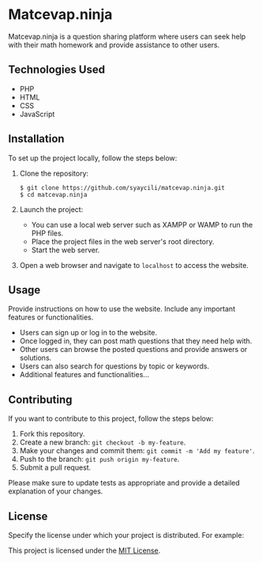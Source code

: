 # Matcevap.ninja

Matcevap.ninja is a question sharing platform where users can seek help with their math homework and provide assistance to other users.

## Technologies Used

- PHP
- HTML
- CSS
- JavaScript

## Installation

To set up the project locally, follow the steps below:

1. Clone the repository:

   ```shell
   $ git clone https://github.com/syaycili/matcevap.ninja.git
   $ cd matcevap.ninja
   ```

2. Launch the project:

   - You can use a local web server such as XAMPP or WAMP to run the PHP files.
   - Place the project files in the web server's root directory.
   - Start the web server.

3. Open a web browser and navigate to `localhost` to access the website.

## Usage

Provide instructions on how to use the website. Include any important features or functionalities.

- Users can sign up or log in to the website.
- Once logged in, they can post math questions that they need help with.
- Other users can browse the posted questions and provide answers or solutions.
- Users can also search for questions by topic or keywords.
- Additional features and functionalities...

## Contributing

If you want to contribute to this project, follow the steps below:

1. Fork this repository.
2. Create a new branch: `git checkout -b my-feature`.
3. Make your changes and commit them: `git commit -m 'Add my feature'`.
4. Push to the branch: `git push origin my-feature`.
5. Submit a pull request.

Please make sure to update tests as appropriate and provide a detailed explanation of your changes.

## License

Specify the license under which your project is distributed. For example:

This project is licensed under the [MIT License](https://opensource.org/licenses/MIT).
